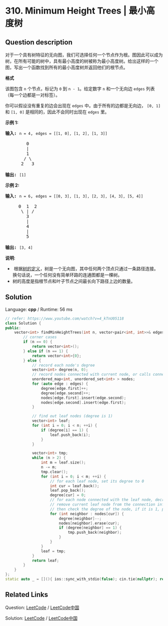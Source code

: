 # 310. Minimum Height Trees | 最小高度树

## Question description

<!--If you want to use the English description, use <p>For an undirected graph with tree characteristics, we can choose any node as the root. The result graph is then a rooted tree. Among all possible rooted trees, those with minimum height are called minimum height trees (MHTs). Given such a graph, write a function to find all the MHTs and return a list of their root labels.</p>

<p><b>Format</b><br />
The graph contains <code>n</code> nodes which are labeled from <code>0</code> to <code>n - 1</code>. You will be given the number <code>n</code> and a list of undirected <code>edges</code> (each edge is a pair of labels).</p>

<p>You can assume that no duplicate edges will appear in <code>edges</code>. Since all edges are undirected, <code>[0, 1]</code> is the same as <code>[1, 0]</code> and thus will not appear together in <code>edges</code>.</p>

<p><b>Example 1 :</b></p>

<pre>
<strong>Input:</strong> <code>n = 4</code>, <code>edges = [[1, 0], [1, 2], [1, 3]]</code>

        0
        |
        1
       / \
      2   3 

<strong>Output:</strong> <code>[1]</code>
</pre>

<p><b>Example 2 :</b></p>

<pre>
<strong>Input:</strong> <code>n = 6</code>, <code>edges = [[0, 3], [1, 3], [2, 3], [4, 3], [5, 4]]</code>

     0  1  2
      \ | /
        3
        |
        4
        |
        5 

<strong>Output:</strong> <code>[3, 4]</code></pre>

<p><b>Note</b>:</p>

<ul>
	<li>According to the <a href="https://en.wikipedia.org/wiki/Tree_(graph_theory)" target="_blank">definition of tree on Wikipedia</a>: &ldquo;a tree is an undirected graph in which any two vertices are connected by <i>exactly</i> one path. In other words, any connected graph without simple cycles is a tree.&rdquo;</li>
	<li>The height of a rooted tree is the number of edges on the longest downward path between the root and a leaf.</li>
</ul>
 instead-->
<p>对于一个具有树特征的无向图，我们可选择任何一个节点作为根。图因此可以成为树，在所有可能的树中，具有最小高度的树被称为最小高度树。给出这样的一个图，写出一个函数找到所有的最小高度树并返回他们的根节点。</p>

<p><strong>格式</strong></p>

<p>该图包含&nbsp;<code>n</code>&nbsp;个节点，标记为&nbsp;<code>0</code>&nbsp;到&nbsp;<code>n - 1</code>。给定数字&nbsp;<code>n</code>&nbsp;和一个无向边&nbsp;<code>edges</code>&nbsp;列表（每一个边都是一对标签）。</p>

<p>你可以假设没有重复的边会出现在&nbsp;<code>edges</code>&nbsp;中。由于所有的边都是无向边， <code>[0, 1]</code>和&nbsp;<code>[1, 0]</code>&nbsp;是相同的，因此不会同时出现在&nbsp;<code>edges</code>&nbsp;里。</p>

<p><strong>示例 1:</strong></p>

<pre><strong>输入:</strong> <code>n = 4</code>, <code>edges = [[1, 0], [1, 2], [1, 3]]</code>

        0
        |
        1
       / \
      2   3 

<strong>输出:</strong> <code>[1]</code>
</pre>

<p><strong>示例 2:</strong></p>

<pre><strong>输入:</strong> <code>n = 6</code>, <code>edges = [[0, 3], [1, 3], [2, 3], [4, 3], [5, 4]]</code>

     0  1  2
      \ | /
        3
        |
        4
        |
        5 

<strong>输出:</strong> <code>[3, 4]</code></pre>

<p><strong>说明</strong>:</p>

<ul>
	<li>&nbsp;根据<a href="https://baike.baidu.com/item/%E6%A0%91/2699484?fromtitle=%E6%95%B0%E6%8D%AE%E7%BB%93%E6%9E%84+%E6%A0%91&amp;fromid=12062173&amp;fr=aladdin" target="_blank">树的定义</a>，树是一个无向图，其中任何两个顶点只通过一条路径连接。 换句话说，一个任何没有简单环路的连通图都是一棵树。</li>
	<li>树的高度是指根节点和叶子节点之间最长向下路径上边的数量。</li>
</ul>




## Solution

Language: **cpp**  /  Runtime: 56 ms

```cpp
// refer: https://www.youtube.com/watch?v=4_kTnU05118
class Solution {
public:
    vector<int> findMinHeightTrees(int n, vector<pair<int, int>>& edges) {
        // corner cases
        if (n == 0) {
            return vector<int>();
        } else if (n == 1) {
            return vector<int>{0};
        } else {
            // record each node's degree
            vector<int> degree(n, 0);
            // record nodes connected with current node, or calls connection info
            unordered_map<int, unordered_set<int> > nodes;
            for (auto edge : edges) {
                degree[edge.first]++;
                degree[edge.second]++;
                nodes[edge.first].insert(edge.second);
                nodes[edge.second].insert(edge.first);
            }

            // find out leaf nodes (degree is 1)
            vector<int> leaf;
            for (int i = 0; i < n; ++i) {
                if (degree[i] == 1) {
                    leaf.push_back(i);
                }
            }

            vector<int> tmp;
            while (n > 2) {
                int m = leaf.size();
                n -= m;
                tmp.clear();
                for (int i = 0; i < m; ++i) {
                    // for each leaf node, set its degree to 0
                    int cur = leaf.back();
                    leaf.pop_back();
                    degree[cur] = 0;
                    // for each node connected with the leaf node, decrease its degree by 1
                    // remove current leaf node from the connection info set
                    // then check the degree of the node, if it is 1, push it into leaf list
                    for (int neighbor : nodes[cur]) {
                        degree[neighbor]--;
                        nodes[neighbor].erase(cur);
                        if (degree[neighbor] == 1) {
                            tmp.push_back(neighbor);
                        }
                    }
                }
                leaf = tmp;
            }
            return leaf;
        }
    }
};
static auto _ = [](){ ios::sync_with_stdio(false); cin.tie(nullptr); return 0; }();
```



## Related Links

Question: [LeetCode](https://leetcode.com/problems/minimum-height-trees/description/)  /  [LeetCode中国](https://leetcode-cn.com/problems/minimum-height-trees/description/)

Solution: [LeetCode](https://leetcode.com/articles/minimum-height-trees/)  /  [LeetCode中国](https://leetcode-cn.com/articles/minimum-height-trees/)